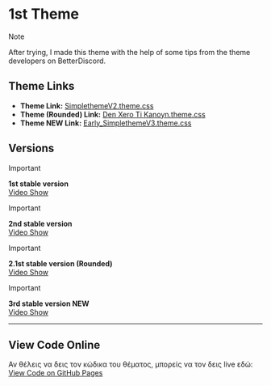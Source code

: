 # 1st Theme

> [!NOTE]  
> After trying, I made this theme with the help of some tips from the theme developers on BetterDiscord.

## Theme Links

- **Theme Link:** [SimplethemeV2.theme.css](https://thomasthanos.github.io/1st-theme/SimplethemeV2.theme.css)
- **Theme (Rounded) Link:** [Den Xero Ti Kanoyn.theme.css](https://nikospepponis.github.io/links/den-xero-ti-kanoyn.theme.css)
- **Theme NEW Link:** [Early_SimplethemeV3.theme.css](https://thomasthanos.github.io/1st-theme/Early_SimplethemeV3.theme.css)

## Versions

> [!IMPORTANT]  
> **1st stable version**  
> [Video Show](https://github.com/thomasthanos/1st-theme/assets/116557800/bf699006-6b82-47dd-a70f-08e8841a33a6)

> [!IMPORTANT]  
> **2nd stable version**  
> [Video Show](https://github.com/thomasthanos/1st-theme/assets/116557800/d4e122e7-f3c8-4554-9b30-ff42f772c681)

> [!IMPORTANT]  
> **2.1st stable version (Rounded)**  
> [Video Show](https://github.com/thomasthanos/1st-theme/assets/116557800/89913b35-a6b8-450e-9372-b06759524dd7)

> [!IMPORTANT]  
> **3rd stable version NEW**  
> [Video Show](https://github.com/user-attachments/assets/3412be9e-7bf7-4fe2-b26a-cba148e4a0fd)

---

## View Code Online

Αν θέλεις να δεις τον κώδικα του θέματος, μπορείς να τον δεις live εδώ:  
[View Code on GitHub Pages](https://thomasthanos.github.io/1st-theme/index.html#section-css1)
